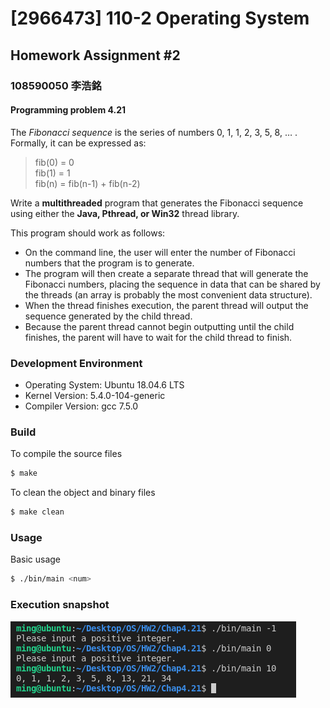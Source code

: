 # [2966473] 110-2 Operating System

## Homework Assignment #2

### 108590050 李浩銘

#### Programming problem 4.21
The *Fibonacci sequence* is the series of numbers 0, 1, 1, 2, 3, 5, 8, … . Formally, it can be expressed as:
> fib(0) = 0  
> fib(1) = 1  
> fib(n) = fib(n-1) + fib(n-2)

Write a **multithreaded** program that generates the Fibonacci sequence using either the **Java, Pthread, or Win32** thread library.

This program should work as follows: 
- On the command line, the user will enter the number of Fibonacci numbers that the program is to generate. 
- The program will then create a separate thread that will generate the Fibonacci numbers, placing the sequence in data that can be shared by the threads (an array is probably the most convenient data structure). 
- When the thread finishes execution, the parent thread will output the sequence generated by the child thread. 
- Because the parent thread cannot begin outputting until the child finishes, the parent will have to wait for the child thread to finish.

### Development Environment
- Operating System: Ubuntu 18.04.6 LTS
- Kernel Version: 5.4.0-104-generic
- Compiler Version: gcc 7.5.0

### Build
To compile the source files
```bash
$ make
```

To clean the object and binary files
```bash
$ make clean
```

### Usage
Basic usage
```bash
$ ./bin/main <num>
```

### Execution snapshot
![img](./doc/execution.png)